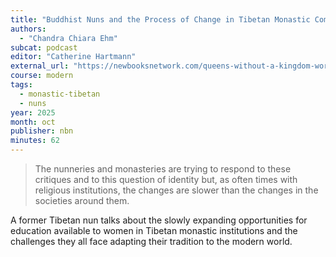 ```yaml
---
title: "Buddhist Nuns and the Process of Change in Tibetan Monastic Communities"
authors:
  - "Chandra Chiara Ehm"
subcat: podcast
editor: "Catherine Hartmann"
external_url: "https://newbooksnetwork.com/queens-without-a-kingdom-worth-ruling"
course: modern
tags:
  - monastic-tibetan
  - nuns
year: 2025
month: oct
publisher: nbn
minutes: 62
---
```


> The nunneries and monasteries are trying to respond to these critiques and to this question of identity but, as often times with religious institutions, the changes are slower than the changes in the societies around them.

A former Tibetan nun talks about the slowly expanding opportunities for education available to women in Tibetan monastic institutions and the challenges they all face adapting their tradition to the modern world.

